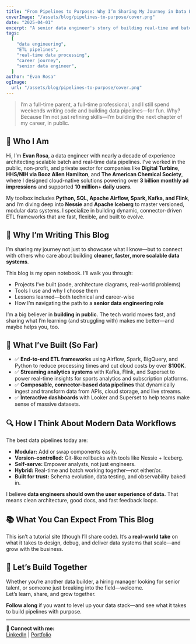 ```yaml
---
title: "From Pipelines to Purpose: Why I’m Sharing My Journey in Data Engineering"
coverImage: "/assets/blog/pipelines-to-purpose/cover.png"
date: "2025-04-01"
excerpt: "A senior data engineer's story of building real-time and batch pipelines—and why I'm sharing my journey to land my dream role."
tags:
  [
    "data engineering",
    "ETL pipelines",
    "real-time data processing",
    "career journey",
    "senior data engineer",
  ]
author: "Evan Rosa"
ogImage:
  url: "/assets/blog/pipelines-to-purpose/cover.png"
---
```


> I’m a full-time parent, a full-time professional, and I still spend weekends writing code and building data pipelines—for fun. Why? Because I’m not just refining skills—I’m building the next chapter of my career, in public.

## 👋 Who I Am

Hi, I’m **Evan Rosa**, a data engineer with nearly a decade of experience architecting scalable batch and real-time data pipelines. I’ve worked in the public, non-profit, and private sector for companies like **Digital Turbine**, **HHS/NIH via Booz Allen Hamilton**, and **The American Chemical Society**, where I designed cloud-native solutions powering over **3 billion monthly ad impressions** and supported **10 million+ daily users**.

My toolbox includes **Python, SQL, Apache Airflow, Spark, Kafka, and Flink**, and I’m diving deep into **Nessie** and **Apache Iceberg** to master versioned, modular data systems. I specialize in building dynamic, connector-driven ETL frameworks that are fast, flexible, and built to evolve.

## 🚀 Why I’m Writing This Blog

I’m sharing my journey not just to showcase what I know—but to connect with others who care about building **cleaner, faster, more scalable data systems**.

This blog is my open notebook. I’ll walk you through:

- Projects I’ve built (code, architecture diagrams, real-world problems)
- Tools I use and why I choose them
- Lessons learned—both technical and career-wise
- How I’m navigating the path to a **senior data engineering role**

I’m a big believer in **building in public**. The tech world moves fast, and sharing what I’m learning (and struggling with) makes me better—and maybe helps you, too.

## 🧱 What I’ve Built (So Far)

- ✅ **End-to-end ETL frameworks** using Airflow, Spark, BigQuery, and Python to reduce processing times and cut cloud costs by over **$100K**.
- ✅ **Streaming analytics systems** with Kafka, Flink, and Superset to power real-time insights for sports analytics and subscription platforms.
- ✅ **Composable, connector-based data pipelines** that dynamically ingest and transform data from APIs, cloud storage, and live streams.
- ✅ **Interactive dashboards** with Looker and Superset to help teams make sense of massive datasets.

## 🔍 How I Think About Modern Data Workflows

The best data pipelines today are:

- **Modular:** Add or swap components easily.
- **Version-controlled:** Git-like rollbacks with tools like Nessie + Iceberg.
- **Self-serve:** Empower analysts, not just engineers.
- **Hybrid:** Real-time and batch working together—not either/or.
- **Built for trust:** Schema evolution, data testing, and observability baked in.

I believe **data engineers should own the user experience of data.** That means clean architecture, good docs, and fast feedback loops.

## 📚 What You Can Expect From This Blog

This isn’t a tutorial site (though I’ll share code). It’s a **real-world take** on what it takes to design, debug, and deliver data systems that scale—and grow with the business.

## 🤝 Let’s Build Together

Whether you’re another data builder, a hiring manager looking for senior talent, or someone just breaking into the field—welcome.  
Let’s learn, share, and grow together.

**Follow along** if you want to level up your data stack—and see what it takes to build pipelines with purpose.

---

**🔗 Connect with me:**  
[LinkedIn](https://www.linkedin.com/in/evan-rosa/) | [Portfolio](https://www.evro.dev/)
